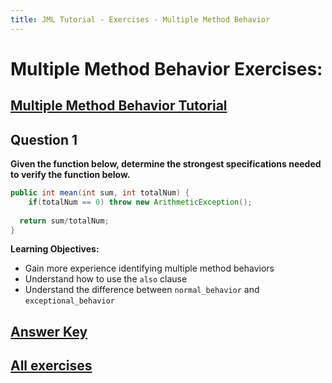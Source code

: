 ```yaml
---
title: JML Tutorial - Exercises - Multiple Method Behavior
---
```

# Multiple Method Behavior Exercises:
## [Multiple Method Behavior Tutorial](https://www.openjml.org/tutorial/MultipleBehaviors)

## **Question 1**
**Given the function below, determine the strongest specifications needed to verify the function below.**
```Java
public int mean(int sum, int totalNum) {
	if(totalNum == 0) throw new ArithmeticException();
		
  return sum/totalNum;
}
```
**Learning Objectives:**
+ Gain more experience identifying multiple method behaviors 
+ Understand how to use the `also` clause
+ Understand the difference between `normal_behavior` and `exceptional_behavior`

## **[Answer Key](MultMethodBehaviorExKey.md)**
## **[All exercises](https://www.openjml.org/tutorial/exercises/exercises)**